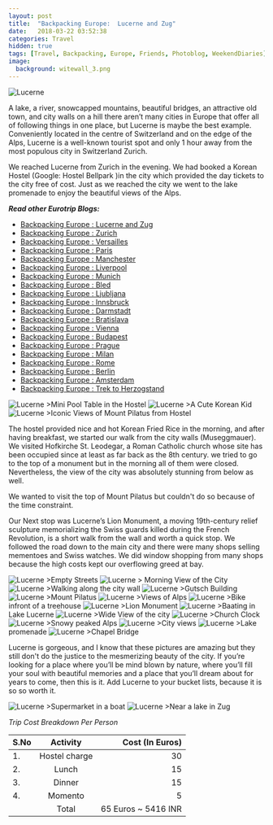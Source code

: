 ```yaml
---
layout: post
title:  "Backpacking Europe:  Lucerne and Zug"
date:   2018-03-22 03:52:38
categories: Travel
hidden: true
tags: [Travel, Backpacking, Europe, Friends, Photoblog, WeekendDiaries]
image:
  background: witewall_3.png
---
```

<img src="https://i.imgur.com/LVVH6ZB.jpg" alt="Lucerne">


A lake, a river, snowcapped mountains, beautiful bridges, an attractive old town, and city walls on a hill there aren’t many cities in Europe that offer all of following things in one place, but Lucerne is maybe the best example. Conveniently located in the centre of Switzerland and on the edge of the Alps, Lucerne is a well-known tourist spot and only 1 hour away from the most populous city in Switzerland Zurich.

We reached Lucerne from Zurich in the evening. We had booked a Korean Hostel (Google: Hostel Bellpark )in the city which provided the day tickets to the city free of cost. Just as we reached the city we went to the lake promenade to enjoy the beautiful views of the Alps.

**_Read other Eurotrip Blogs:_**

+ <a href="https://yogeshpandey.in/travel/2018/03/22/Backpacking-Europe-Lucerne.html/">Backpacking Europe : Lucerne and Zug</a>
+ <a href="https://yogeshpandey.in/travel/2018/03/20/Backpacking-Europe-zurich.html/">Backpacking Europe : Zurich</a>
+ <a href="https://yogeshpandey.in/travel/2018/03/15/Backpacking-Europe-versailles.html">Backpacking Europe : Versailles</a>
+ <a href="https://yogeshpandey.in/travel/2018/03/14/Backpacking-Europe-Paris.html">Backpacking Europe : Paris</a>
+ <a href="https://yogeshpandey.in/travel/2018/03/02/Backpacking-Europe-Manchester.html">Backpacking Europe : Manchester</a>
+ <a href="https://yogeshpandey.in/travel/2018/03/01/Backpacking-Europe-Liverpool.html">Backpacking Europe : Liverpool</a>
+ <a href="https://yogeshpandey.in/travel/2018/02/16/Backpacking-Europe-Munich.html">Backpacking Europe : Munich</a>
+ <a href="https://yogeshpandey.in/travel/2018/02/09/Backpacking-Europe-bled.html">Backpacking Europe : Bled</a>
+ <a href="https://yogeshpandey.in/travel/2018/02/08/Backpacking-Europe-Ljubljana.html">Backpacking Europe : Ljubljana</a>
+ <a href="https://yogeshpandey.in/travel/2018/01/28/Backpacking-Europe-Innsbruck.html">Backpacking Europe : Innsbruck</a>
+ <a href="https://yogeshpandey.in/travel/2018/01/12/Backpacking-Europe-Dramstadt.html">Backpacking Europe : Darmstadt</a>
+ <a href="https://yogeshpandey.in/travel/2018/01/12/Backpacking-Europe-Bratislava.html">Backpacking Europe : Bratislava</a>
+ <a href="https://yogeshpandey.in/travel/2018/01/11/Backpacking-Europe-Vienna.html">Backpacking Europe : Vienna</a>
+ <a href="hhttps://yogeshpandey.in/travel/2018/01/09/Backpacking-Europe-Budapest.html">Backpacking Europe : Budapest</a>
+ <a href="https://yogeshpandey.in/travel/2018/01/07/Backpacking-Europe-Prague.html">Backpacking Europe : Prague</a>
+ <a href="https://yogeshpandey.in/travel/2017/11/28/Backpacking-Europe-Milan.html">Backpacking Europe : Milan</a>
+ <a href="https://yogeshpandey.in/travel/2017/11/27/Backpacking-Europe-ROME.html">Backpacking Europe :  Rome</a>
+ <a href="https://yogeshpandey.in/travel/2017/11/18/Backpacking-Europe-Berlin.html">Backpacking Europe : Berlin</a>
+ <a href="https://yogeshpandey.in/travel/2017/10/28/Backpacking-Europe-Amsterdam.html">Backpacking Europe : Amsterdam</a>
+ <a href="https://yogeshpandey.in/travel/2017/10/19/Trek-to-Herzogstand-via-Heimgarten.html">Backpacking Europe : Trek to Herzogstand </a>


<img src="https://i.imgur.com/fn1nV5q.jpg" alt="Lucerne">
>Mini Pool Table in the Hostel

<img src="https://i.imgur.com/zqLsmFr.jpg" alt="Lucerne">
>A Cute Korean Kid

<img src="https://i.imgur.com/UeG8tRq.jpg" alt="Lucerne">
>Iconic Views of Mount Pilatus from Hostel

The hostel provided nice and hot Korean Fried Rice in the morning, and after having breakfast, we started our walk from the city walls (Museggmauer). We visited Hofkirche St. Leodegar, a Roman Catholic church whose site has been occupied since at least as far back as the 8th century. we tried to go to the top of a monument but in the morning all of them were closed. Nevertheless, the view of the city was absolutely stunning from below as well.

We wanted to visit the top of Mount Pilatus but couldn't do so because of the time constraint.

Our Next stop was Lucerne’s Lion Monument, a moving 19th-century relief sculpture memorializing the Swiss guards killed during the French Revolution, is a short walk from the wall and worth a quick stop. We followed the road down to the main city and there were many shops selling mementoes and Swiss watches. We did window shopping from many shops because the high costs kept our overflowing greed at bay.

<img src="https://i.imgur.com/D23GM11.jpg" alt="Lucerne">
>Empty Streets

<img src="https://i.imgur.com/7cFTH0N.jpg" alt="Lucerne">
> Morning View of the City

<img src="https://i.imgur.com/Syzkkvl.jpg" alt="Lucerne">
>Walking along the city wall

<img src="https://i.imgur.com/5AETwPI.jpg" alt="Lucerne">
>Gutsch Building

<img src="https://i.imgur.com/iXsxSse.jpg" alt="Lucerne">
>Mount Pilatus

<img src="https://i.imgur.com/vmjxLWS.jpg" alt="Lucerne">
>Views of Alps

<img src="https://i.imgur.com/iPl2IsT.jpg" alt="Lucerne">
>Bike infront of a treehouse

<img src="https://i.imgur.com/jGOtJqj.jpg" alt="Lucerne">
>Lion Monument

<img src="https://i.imgur.com/6nBG4Lu.jpg" alt="Lucerne">
>Baating in Lake Lucerne

<img src="https://i.imgur.com/Dfb8cHY.jpg" alt="Lucerne">
>Wide View of the city

<img src="https://i.imgur.com/knrBMae.jpg" alt="Lucerne">
>Church Clock

<img src="https://i.imgur.com/o8hZPjc.jpg" alt="Lucerne">
>Snowy peaked Alps

<img src="https://i.imgur.com/L9Dw2o7.jpg" alt="Lucerne">
>City views

<img src="https://i.imgur.com/NCjDqDe.jpg" alt="Lucerne">
>Lake promenade

<img src="https://i.imgur.com/5OqdRvT.jpg" alt="Lucerne">
>Chapel Bridge

Lucerne is gorgeous, and I know that these pictures are amazing but they still don't do the justice to the mesmerizing beauty of the city. If you’re looking for a place where you’ll be mind blown by nature, where you’ll fill your soul with beautiful memories and a place that you’ll dream about for years to come, then this is it. Add Lucerne to your bucket lists, because it is so so worth it.

<img src="https://i.imgur.com/6BdhSK0.jpg" alt="Lucerne">
 >Supermarket in a boat

<img src="https://i.imgur.com/LxNo3LF.jpg" alt="Lucerne">
>Near a lake in Zug

*Trip Cost Breakdown Per Person*

| S.No | Activity|Cost (In Euros) |
|:----------|:----------:|-:|
| 1.      | Hostel charge   |30|
|2.      |    Lunch   |15|
|3.      |    Dinner   |15|
| 4.      | Momento      |5|
||Total| 65 Euros  ~ 5416 INR|
